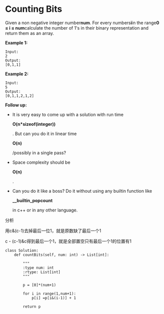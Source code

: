 # Counting Bits

Given a non negative integer number**num**. For every numbers**i**in the range**0 ≤ i ≤ num**calculate the number of 1's in their binary representation and return them as an array.

**Example 1:**

```text
Input: 
2
Output: 
[0,1,1]
```

**Example 2:**

```text
Input: 
5
Output: 
[0,1,1,2,1,2]
```

**Follow up:**

* It is very easy to come up with a solution with run time

  **O\(n\*sizeof\(integer\)\)**

  . But can you do it in linear time

  **O\(n\)**

  /possibly in a single pass?

* Space complexity should be

  **O\(n\)**

  .

* Can you do it like a boss? Do it without using any builtin function like

  **\_\_builtin\_popcount**

  in c++ or in any other language.

分析

用c&\(c-1\)去掉最后一位1，就是原数缺了最后一个1

c - \(c-1\)&c得到最后一个1，就是全部置空只有最后一个1的位置有1

```text
class Solution:
    def countBits(self, num: int) -> List[int]:

        """
        :type num: int
        :rtype: List[int]
        """

        p = [0]*(num+1)

        for i in range(1,num+1):
            p[i] =p[i&(i-1)] + 1

        return p
```

